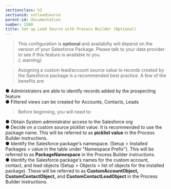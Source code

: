 ```yaml
---
sectionclass: h2
sectionid: setleadsource
parent-id: documentation
number: 1500
title: Set up Lead Source with Process Builder (Optional)
---
```

>This configuration is **optional** and availabilty will depend on the version of your Salesforce Package.  Please talk to your data provider to see if this feature is available to you.  
{:.warning}

>Assigning a custom lead/account source value to records created by the Salesforce package is a recommended best practice.  A few of the benefits are:  

●  Administrators are able to identify records added by the prospecting feature  
●  Filtered views can be created for Accounts, Contacts, Leads


>Before beginning, you will need to:  

●  Obtain System administrator access to the Salesforce org   
●  Decide on a custom source picklist value.  It is recommended to use the package name. This will be referred to as **picklist value** in the Process Builder instructions.  
●  Identify the Salesforce package's namespace. (Setup > Installed Packages > value in the table under "Namespace Prefix").  This will be referred to as **PackageNamespace** in the Process Builder instructions.  
●  Identify the Salesforce package's names for the custom account, contact, and lead objects (Setup > Objects > list of objects for the installed package). These will be referred to as **CustomAccountObject, CustomContactObject,** and **CustomContactLeadObject** in the Process Builder instructions.  
